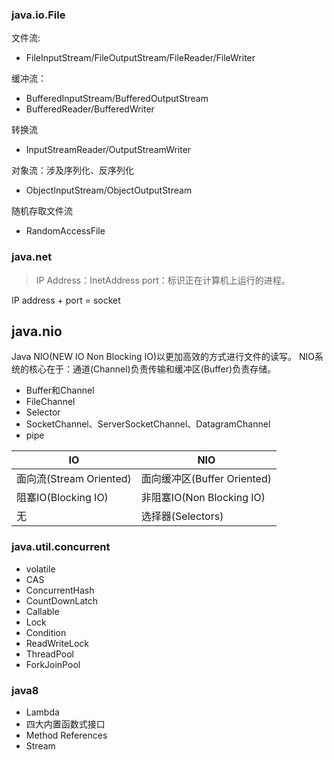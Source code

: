 ### java.io.File
文件流:
- FileInputStream/FileOutputStream/FileReader/FileWriter

缓冲流：
- BufferedInputStream/BufferedOutputStream
- BufferedReader/BufferedWriter

转换流
- InputStreamReader/OutputStreamWriter

对象流：涉及序列化、反序列化
- ObjectInputStream/ObjectOutputStream

随机存取文件流
- RandomAccessFile


### java.net
> IP Address：InetAddress
> port：标识正在计算机上运行的进程。

IP address + port = socket

## java.nio
Java NIO(NEW IO Non Blocking IO)以更加高效的方式进行文件的读写。
NIO系统的核心在于：通道(Channel)负责传输和缓冲区(Buffer)负责存储。
- Buffer和Channel
- FileChannel
- Selector
- SocketChannel、ServerSocketChannel、DatagramChannel
- pipe

IO | NIO|
----|----|
面向流(Stream Oriented) |面向缓冲区(Buffer Oriented) |
阻塞IO(Blocking IO) | 非阻塞IO(Non Blocking IO) |
无  |  选择器(Selectors)

### java.util.concurrent
- volatile
- CAS
- ConcurrentHash
- CountDownLatch
- Callable
- Lock
- Condition
- ReadWriteLock
- ThreadPool
- ForkJoinPool

### java8
- Lambda
- 四大内置函数式接口
- Method References
- Stream
